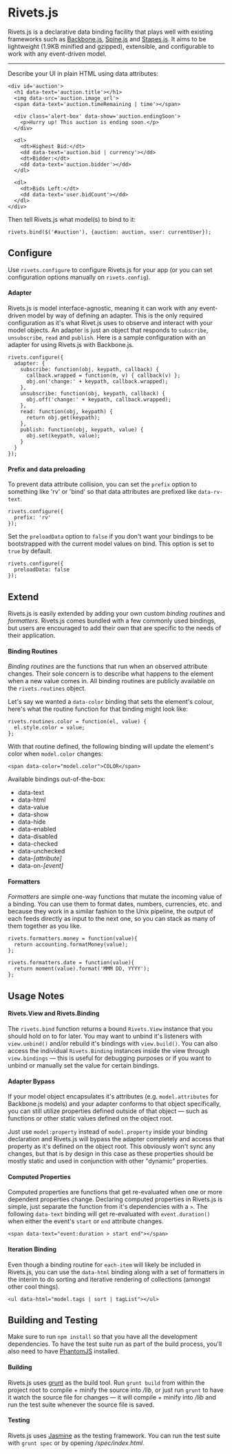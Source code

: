 # Rivets.js

Rivets.js is a declarative data binding facility that plays well with existing frameworks such as [Backbone.js](http://backbonejs.org), [Spine.js](http://spinejs.com) and [Stapes.js](http://hay.github.com/stapes/). It aims to be lightweight (1.9KB minified and gzipped), extensible, and configurable to work with any event-driven model.

---

Describe your UI in plain HTML using data attributes:

    <div id='auction'>
      <h1 data-text='auction.title'></h1>
      <img data-src='auction.image_url'>
      <span data-text='auction.timeRemaining | time'></span>

      <div class='alert-box' data-show='auction.endingSoon'>
        <p>Hurry up! This auction is ending soon.</p>
      </div>

      <dl>
        <dt>Highest Bid:</dt>
        <dd data-text='auction.bid | currency'></dd>
        <dt>Bidder:</dt>
        <dd data-text='auction.bidder'></dd>
      </dl>

      <dl>
        <dt>Bids Left:</dt>
        <dd data-text='user.bidCount'></dd>
      </dl>
    </div>

Then tell Rivets.js what model(s) to bind to it:

    rivets.bind($('#auction'), {auction: auction, user: currentUser});

## Configure

Use `rivets.configure` to configure Rivets.js for your app (or you can set configuration options manually on `rivets.config`).

#### Adapter

Rivets.js is model interface-agnostic, meaning it can work with any event-driven model by way of defining an adapter. This is the only required configuration as it's what Rivet.js uses to observe and interact with your model objects. An adapter is just an object that responds to `subscribe`, `unsubscribe`, `read` and `publish`. Here is a sample configuration with an adapter for using Rivets.js with Backbone.js.

    rivets.configure({
      adapter: {
        subscribe: function(obj, keypath, callback) {
          callback.wrapped = function(m, v) { callback(v) };
          obj.on('change:' + keypath, callback.wrapped);
        },
        unsubscribe: function(obj, keypath, callback) {
          obj.off('change:' + keypath, callback.wrapped);
        },
        read: function(obj, keypath) {
          return obj.get(keypath);
        },
        publish: function(obj, keypath, value) {
          obj.set(keypath, value);
        }
      }
    });


#### Prefix and data preloading

To prevent data attribute collision, you can set the `prefix` option to something like 'rv' or 'bind' so that data attributes are prefixed like `data-rv-text`.

    rivets.configure({
      prefix: 'rv'
    });

Set the `preloadData` option to `false` if you don't want your bindings to be bootstrapped with the current model values on bind. This option is set to `true` by default.

    rivets.configure({
      preloadData: false
    });

## Extend

Rivets.js is easily extended by adding your own custom *binding routines* and *formatters*. Rivets.js comes bundled with a few commonly used bindings, but users are encouraged to add their own that are specific to the needs of their application. 

#### Binding Routines

*Binding routines* are the functions that run when an observed attribute changes. Their sole concern is to describe what happens to the element when a new value comes in. All binding routines are publicly available on the `rivets.routines` object.

Let's say we wanted a `data-color` binding that sets the element's colour, here's what the routine function for that binding might look like:

    rivets.routines.color = function(el, value) {
      el.style.color = value;
    };

With that routine defined, the following binding will update the element's color when `model.color` changes:

    <span data-color="model.color">COLOR</span>

Available bindings out-of-the-box:

- data-text
- data-html
- data-value
- data-show
- data-hide
- data-enabled
- data-disabled
- data-checked
- data-unchecked
- data-*[attribute]*
- data-on-*[event]*

#### Formatters

*Formatters* are simple one-way functions that mutate the incoming value of a binding. You can use them to format dates, numbers, currencies, etc. and because they work in a similar fashion to the Unix pipeline, the output of each feeds directly as input to the next one, so you can stack as many of them together as you like.

    rivets.formatters.money = function(value){
      return accounting.formatMoney(value);
    };

    rivets.formatters.date = function(value){
      return moment(value).format('MMM DD, YYYY');
    };

## Usage Notes

#### Rivets.View and Rivets.Binding

The `rivets.bind` function returns a bound `Rivets.View` instance that you should hold on to for later. You may want to unbind it's listeners with `view.unbind()` and/or rebuild it's bindings with `view.build()`. You can also access the individual `Rivets.Binding` instances inside the view through `view.bindings` — this is useful for debugging purposes or if you want to unbind or manually set the value for certain bindings.

#### Adapter Bypass

If your model object encapsulates it's attributes (e.g. `model.attributes` for Backbone.js models) and your adapter conforms to that object specifically, you can still utilize properties defined outside of that object — such as functions or other static values defined on the object root.

Just use `model:property` instead of `model.property` inside your binding declaration and Rivets.js will bypass the adapter completely and access that property as it's defined on the object root. This obviously won't sync any changes, but that is by design in this case as these properties should be mostly static and used in conjunction with other "dynamic" properties.

#### Computed Properties

Computed properties are functions that get re-evaluated when one or more dependent properties change. Declaring computed properties in Rivets.js is simple, just separate the function from it's dependencies with a `>`. The following `data-text` binding will get re-evaluated with `event.duration()` when either the event's `start` or `end` attribute changes.

    <span data-text="event:duration > start end"></span>

#### Iteration Binding

Even though a binding routine for `each-item` will likely be included in Rivets.js, you can use the `data-html` binding along with a set of formatters in the interim to do sorting and iterative rendering of collections (amongst other cool things).

    <ul data-html="model.tags | sort | tagList"></ul>

## Building and Testing

Make sure to run `npm install` so that you have all the development dependencies. To have the test suite run as part of the build process, you'll also need to have [PhantomJS](http://phantomjs.org) installed.

#### Building

Rivets.js uses [grunt](http://gruntjs.com/) as the build tool. Run `grunt build` from within the project root to compile + minify the source into */lib*, or just run `grunt` to have it watch the source file for changes — it will compile + minify into */lib* and run the test suite whenever the source file is saved.

#### Testing

Rivets.js uses [Jasmine](http://pivotal.github.com/jasmine/) as the testing framework. You can run the test suite with `grunt spec` or by opening */spec/index.html*.
